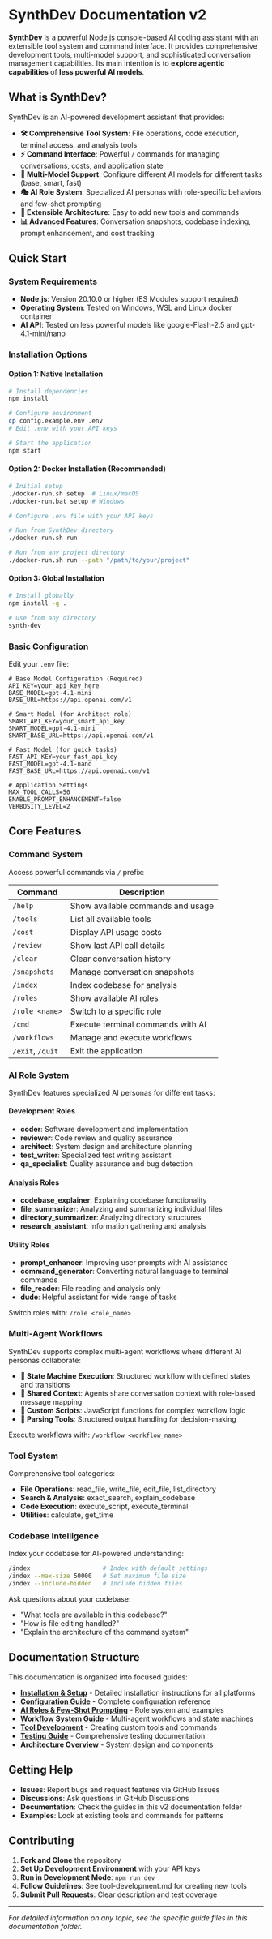 # SynthDev Documentation v2

**SynthDev** is a powerful Node.js console-based AI coding assistant with an extensible tool system and command interface. It provides comprehensive development tools, multi-model support, and sophisticated conversation management capabilities. Its main intention is to **explore agentic capabilities** of **less powerful AI models**.

## What is SynthDev?

SynthDev is an AI-powered development assistant that provides:

- **🛠️ Comprehensive Tool System**: File operations, code execution, terminal access, and analysis tools
- **⚡ Command Interface**: Powerful `/` commands for managing conversations, costs, and application state
- **🤖 Multi-Model Support**: Configure different AI models for different tasks (base, smart, fast)
- **🎭 AI Role System**: Specialized AI personas with role-specific behaviors and few-shot prompting
- **🔧 Extensible Architecture**: Easy to add new tools and commands
- **📊 Advanced Features**: Conversation snapshots, codebase indexing, prompt enhancement, and cost tracking

## Quick Start

### System Requirements

- **Node.js**: Version 20.10.0 or higher (ES Modules support required)
- **Operating System**: Tested on Windows, WSL and Linux docker container
- **AI API**: Tested on less powerful models like google-Flash-2.5 and gpt-4.1-mini/nano

### Installation Options

#### Option 1: Native Installation

```bash
# Install dependencies
npm install

# Configure environment
cp config.example.env .env
# Edit .env with your API keys

# Start the application
npm start
```

#### Option 2: Docker Installation (Recommended)

```bash
# Initial setup
./docker-run.sh setup  # Linux/macOS
./docker-run.bat setup # Windows

# Configure .env file with your API keys

# Run from SynthDev directory
./docker-run.sh run

# Run from any project directory
./docker-run.sh run --path "/path/to/your/project"
```

#### Option 3: Global Installation

```bash
# Install globally
npm install -g .

# Use from any directory
synth-dev
```

### Basic Configuration

Edit your `.env` file:

```env
# Base Model Configuration (Required)
API_KEY=your_api_key_here
BASE_MODEL=gpt-4.1-mini
BASE_URL=https://api.openai.com/v1

# Smart Model (for Architect role)
SMART_API_KEY=your_smart_api_key
SMART_MODEL=gpt-4.1-mini
SMART_BASE_URL=https://api.openai.com/v1

# Fast Model (for quick tasks)
FAST_API_KEY=your_fast_api_key
FAST_MODEL=gpt-4.1-nano
FAST_BASE_URL=https://api.openai.com/v1

# Application Settings
MAX_TOOL_CALLS=50
ENABLE_PROMPT_ENHANCEMENT=false
VERBOSITY_LEVEL=2
```

## Core Features

### Command System

Access powerful commands via `/` prefix:

| Command          | Description                       |
| ---------------- | --------------------------------- |
| `/help`          | Show available commands and usage |
| `/tools`         | List all available tools          |
| `/cost`          | Display API usage costs           |
| `/review`        | Show last API call details        |
| `/clear`         | Clear conversation history        |
| `/snapshots`     | Manage conversation snapshots     |
| `/index`         | Index codebase for analysis       |
| `/roles`         | Show available AI roles           |
| `/role <name>`   | Switch to a specific role         |
| `/cmd`           | Execute terminal commands with AI |
| `/workflows`     | Manage and execute workflows      |
| `/exit`, `/quit` | Exit the application              |

### AI Role System

SynthDev features specialized AI personas for different tasks:

#### **Development Roles**

- **coder**: Software development and implementation
- **reviewer**: Code review and quality assurance
- **architect**: System design and architecture planning
- **test_writer**: Specialized test writing assistant
- **qa_specialist**: Quality assurance and bug detection

#### **Analysis Roles**

- **codebase_explainer**: Explaining codebase functionality
- **file_summarizer**: Analyzing and summarizing individual files
- **directory_summarizer**: Analyzing directory structures
- **research_assistant**: Information gathering and analysis

#### **Utility Roles**

- **prompt_enhancer**: Improving user prompts with AI assistance
- **command_generator**: Converting natural language to terminal commands
- **file_reader**: File reading and analysis only
- **dude**: Helpful assistant for wide range of tasks

Switch roles with: `/role <role_name>`

### Multi-Agent Workflows

SynthDev supports complex multi-agent workflows where different AI personas collaborate:

- **🔄 State Machine Execution**: Structured workflow with defined states and transitions
- **💬 Shared Context**: Agents share conversation context with role-based message mapping
- **📝 Custom Scripts**: JavaScript functions for complex workflow logic
- **🎯 Parsing Tools**: Structured output handling for decision-making

Execute workflows with: `/workflow <workflow_name>`

### Tool System

Comprehensive tool categories:

- **File Operations**: read_file, write_file, edit_file, list_directory
- **Search & Analysis**: exact_search, explain_codebase
- **Code Execution**: execute_script, execute_terminal
- **Utilities**: calculate, get_time

### Codebase Intelligence

Index your codebase for AI-powered understanding:

```bash
/index                    # Index with default settings
/index --max-size 50000   # Set maximum file size
/index --include-hidden   # Include hidden files
```

Ask questions about your codebase:

- "What tools are available in this codebase?"
- "How is file editing handled?"
- "Explain the architecture of the command system"

## Documentation Structure

This documentation is organized into focused guides:

- **[Installation & Setup](installation.md)** - Detailed installation instructions for all platforms
- **[Configuration Guide](configuration.md)** - Complete configuration reference
- **[AI Roles & Few-Shot Prompting](roles-and-prompting.md)** - Role system and examples
- **[Workflow System Guide](workflows.md)** - Multi-agent workflows and state machines
- **[Tool Development](tool-development.md)** - Creating custom tools and commands
- **[Testing Guide](testing.md)** - Comprehensive testing documentation
- **[Architecture Overview](architecture.md)** - System design and components

## Getting Help

- **Issues**: Report bugs and request features via GitHub Issues
- **Discussions**: Ask questions in GitHub Discussions
- **Documentation**: Check the guides in this v2 documentation folder
- **Examples**: Look at existing tools and commands for patterns

## Contributing

1. **Fork and Clone** the repository
2. **Set Up Development Environment** with your API keys
3. **Run in Development Mode**: `npm run dev`
4. **Follow Guidelines**: See tool-development.md for creating new tools
5. **Submit Pull Requests**: Clear description and test coverage

---

_For detailed information on any topic, see the specific guide files in this documentation folder._
